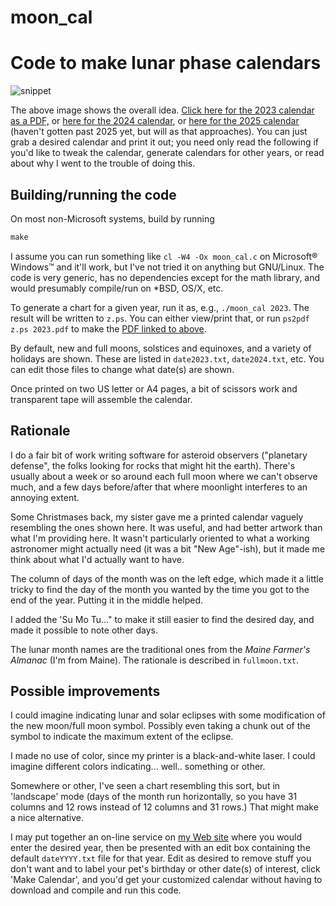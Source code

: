 # moon_cal

Code to make lunar phase calendars
==================================
![snippet](https://user-images.githubusercontent.com/16679342/211208815-8e810991-ae76-4cda-9f8e-af890bde88f2.png)


The above image shows the overall idea.  [Click here for the 2023 calendar as a PDF,](https://github.com/Bill-Gray/moon_cal/blob/master/2023.pdf) or [here for the 2024 calendar](https://github.com/Bill-Gray/moon_cal/blob/master/2024.pdf), or [here for the 2025 calendar](https://github.com/Bill-Gray/moon_cal/blob/master/2025.pdf) (haven't gotten past 2025 yet,  but will as that approaches).  You can just grab a desired calendar and print it out;  you need only read the following if you'd like to tweak the calendar,  generate calendars for other years,  or read about why I went to the trouble of doing this.

Building/running the code
-------------------------

On most non-Microsoft systems,  build by running
```c
make
```
I assume you can run something like `cl -W4 -Ox moon_cal.c` on Microsoft® Windows™ and it'll work,  but I've not tried it on anything but GNU/Linux.  The code is very generic,  has no dependencies except for the math library,  and would presumably compile/run on *BSD,  OS/X,  etc.

To generate a chart for a given year,  run it as,  e.g.,  `./moon_cal 2023`.  The result will be written to `z.ps`.  You can either view/print that,  or run `ps2pdf z.ps 2023.pdf` to make the [PDF linked to above](https://github.com/Bill-Gray/moon_cal/blob/master/2023.pdf).

By default,  new and full moons,  solstices and equinoxes,  and a variety of holidays are shown.  These are listed in `date2023.txt`,  `date2024.txt`,  etc.  You can edit those files to change what date(s) are shown.

Once printed on two US letter or A4 pages,  a bit of scissors work and transparent tape will assemble the calendar.

Rationale
---------
I do a fair bit of work writing software for asteroid observers ("planetary defense",  the folks looking for rocks that might hit the earth).  There's usually about a week or so around each full moon where we can't observe much,  and a few days before/after that where moonlight interferes to an annoying extent.

Some Christmases back,  my sister gave me a printed calendar vaguely resembling the ones shown here.  It was useful,  and had better artwork than what I'm providing here.  It wasn't particularly oriented to what a working astronomer might actually need (it was a bit "New Age"-ish),  but it made me think about what I'd actually want to have.

The column of days of the month was on the left edge,  which made it a little tricky to find the day of the month you wanted by the time you got to the end of the year.  Putting it in the middle helped.

I added the 'Su Mo Tu..." to make it still easier to find the desired day,  and made it possible to note other days.

The lunar month names are the traditional ones from the _Maine Farmer's Almanac_ (I'm from Maine).  The rationale is described in `fullmoon.txt`.

Possible improvements
---------------------
I could imagine indicating lunar and solar eclipses with some modification of the new moon/full moon symbol.  Possibly even taking a chunk out of the symbol to indicate the maximum extent of the eclipse.

I made no use of color,  since my printer is a black-and-white laser.  I could imagine different colors indicating... well.. something or other.

Somewhere or other,  I've seen a chart resembling this sort,  but in 'landscape' mode (days of the month run horizontally,  so you have 31 columns and 12 rows instead of 12 columns and 31 rows.)  That might make a nice alternative.

I may put together an on-line service on [my Web site](https://www.projectpluto.com) where you would enter the desired year,  then be presented with an edit box containing the default `dateYYYY.txt` file for that year.  Edit as desired to remove stuff you don't want and to label your pet's birthday or other date(s) of interest,  click 'Make Calendar',  and you'd get your customized calendar without having to download and compile and run this code.
